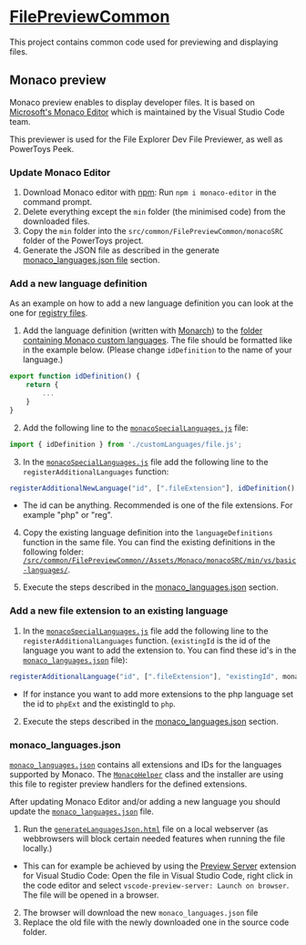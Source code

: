 # [FilePreviewCommon](/src/common/FilePreviewCommon)

This project contains common code used for previewing and displaying files.

## Monaco preview

Monaco preview enables to display developer files. It is based on [Microsoft's Monaco Editor](https://microsoft.github.io/monaco-editor/) which is maintained by the Visual Studio Code team.

This previewer is used for the File Explorer Dev File Previewer, as well as PowerToys Peek.

### Update Monaco Editor

1. Download Monaco editor with [npm](https://www.npmjs.com/): Run `npm i monaco-editor` in the command prompt.
2. Delete everything except the `min` folder (the minimised code) from the downloaded files.
3. Copy the `min` folder into the `src/common/FilePreviewCommon/monacoSRC` folder of the PowerToys project.
4. Generate the JSON file as described in the generate [monaco_languages.json file](#monaco_languagesjson) section.

### Add a new language definition

As an example on how to add a new language definition you can look at the one for [registry files](/src/common/FilePreviewCommon/Assets/Monaco/customLanguages/reg.js).

1. Add the language definition (written with [Monarch](https://microsoft.github.io/monaco-editor/monarch.html)) to the [folder containing Monaco custom languages](/src/common/FilePreviewCommon/Assets/Monaco/customLanguages/). The file should be formatted like in the example below. (Please change `idDefinition` to the name of your language.)

```javascript
export function idDefinition() {
    return {
        ...
    }
}
```

2. Add the following line to the [`monacoSpecialLanguages.js`](/src/common/FilePreviewCommon/Assets/Monaco/monacoSpecialLanguages.js) file:

```javascript
import { idDefinition } from './customLanguages/file.js';
```

3. In the [`monacoSpecialLanguages.js`](/src/common/FilePreviewCommon/Assets/Monaco/monacoSpecialLanguages.js) file add the following line to the `registerAdditionalLanguages` function:

```javascript
registerAdditionalNewLanguage("id", [".fileExtension"], idDefinition(), monaco)
```

  * The id can be anything. Recommended is one of the file extensions. For example "php" or "reg".
4. Copy the existing language definition into the `languageDefinitions` function in the same file. You can find the existing definitions in the following folder: [`/src/common/FilePreviewCommon//Assets/Monaco/monacoSRC/min/vs/basic-languages/`](/src/common/FilePreviewCommon/Assets/Monaco/monacoSRC/min/vs/basic-languages/).

5. Execute the steps described in the [monaco_languages.json](#monaco_languagesjson) section.

### Add a new file extension to an existing language

1. In the [`monacoSpecialLanguages.js`](/src/common/FilePreviewCommon/Assets/Monaco/monacoSpecialLanguages.js) file add the following line to the `registerAdditionalLanguages` function. (`existingId` is the id of the language you want to add the extension to. You can find these id's in the [`monaco_languages.json`](/src/common/FilePreviewCommon/monaco_languages.json) file):

```javascript
registerAdditionalLanguage("id", [".fileExtension"], "existingId", monaco)
```

  * If for instance you want to add more extensions to the php language set the id to `phpExt` and the existingId to `php`.

2. Execute the steps described in the [monaco_languages.json](#monaco_languagesjson) section.

### monaco_languages.json

[`monaco_languages.json`](/src/common/FilePreviewCommon/Assets/Monaco/monaco_languages.json) contains all extensions and IDs for the languages supported by Monaco. The [`MonacoHelper`](/src/common/FilePreviewCommon/MonacoHelper.cs) class and the installer are using this file to register preview handlers for the defined extensions.

After updating Monaco Editor and/or adding a new language you should update the [`monaco_languages.json`](/src/common/FilePreviewCommon/Assets/Monaco/monaco_languages.json) file.

1. Run the [`generateLanguagesJson.html`](/src/common/FilePreviewCommon/Assets/Monaco/generateLanguagesJson.html) file on a local webserver (as webbrowsers will block certain needed features when running the file locally.)
  *  This can for example be achieved by using the [Preview Server](https://marketplace.visualstudio.com/items?itemName=yuichinukiyama.vscode-preview-server) extension for Visual Studio Code: Open the file in Visual Studio Code, right click in the code editor and select `vscode-preview-server: Launch on browser`. The file will be opened in a browser.
2. The browser will download the new `monaco_languages.json` file
3. Replace the old file with the newly downloaded one in the source code folder.
